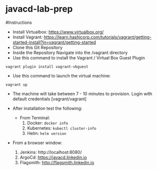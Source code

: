 # javacd-lab-prep

#Instructions
* Install Virtualbox: https://www.virtualbox.org/
* Install Vagrant: https://learn.hashicorp.com/tutorials/vagrant/getting-started-install?in=vagrant/getting-started
* Clone this Git Repository
* Inside the Repository Navigate into the /vagrant directory
* Use this command to install the Vagrant / Virtual Box Guest Plugin
```
vagrant plugin install vagrant-vbguest
```

* Use this command to launch the virtual machine:
```
vagrant up
```

* The machine will take between 7 - 10 minutes to provision.  Login with default credentials [vagrant/vagrant]

* After installation test the following:

  * From Terminal:
    1. Docker: `docker info`
    2. Kubernetes: `kubectl cluster-info`
    3. Helm:  `helm version`
    
 * From a browser window:
    1.  Jenkins:  http://localhost:8080/
    2.  ArgoCd: https://javacd.linkedin.io
    3.  Flagsmith: http://flagsmith.linkedin.io
    
